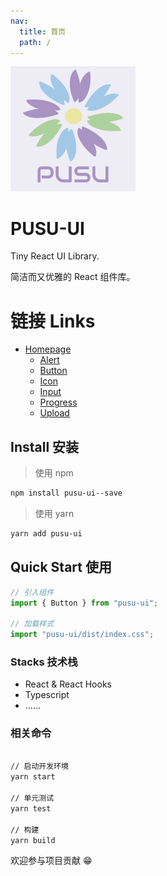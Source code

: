 ```yaml
---
nav:
  title: 首页
  path: /
---
```


![pusu-logo](https://raw.githubusercontent.com/xliudaxia/imagebox/main/images/pusu-logo.png)

# PUSU-UI

Tiny React UI Library.

简洁而又优雅的 React 组件库。

# 链接 Links

- [Homepage](https://xliudaxia.github.io/pusu-ui/)
  - [Alert](https://xliudaxia.github.io/pusu-ui/alert)
  - [Button](https://xliudaxia.github.io/pusu-ui/button)
  - [Icon](https://xliudaxia.github.io/pusu-ui/icon)
  - [Input](https://xliudaxia.github.io/pusu-ui/input)
  - [Progress](https://xliudaxia.github.io/pusu-ui/progress)
  - [Upload](https://xliudaxia.github.io/pusu-ui/upload)

## Install 安装

> 使用 npm

```sh
npm install pusu-ui--save
```

> 使用 yarn

```sh
yarn add pusu-ui
```

## Quick Start 使用

```js
// 引入组件
import { Button } from "pusu-ui";

// 加载样式
import "pusu-ui/dist/index.css";
```

### Stacks 技术栈

- React & React Hooks
- Typescript
- ……

### 相关命令

```sh

// 启动开发环境
yarn start

// 单元测试
yarn test

// 构建
yarn build

```

欢迎参与项目贡献 😁
